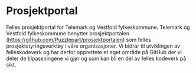 # Prosjektportal
Felles prosjektportal for Telemark og Vestfold fylkeskommune.
Telemark og Vestfold fylkeskommune benytter prosjektportalen (https://github.com/Puzzlepart/prosjektportalen) som felles prosjektstyringsverktøy i våre organisasjoner. 
Vi bidrar til utviklingen av felleskodeverk og har derfor opprettete et eget område på GitHub der vi deler de tilpassningene vi gjør og som kan bli en del av felles kodeverk på sikt. 
